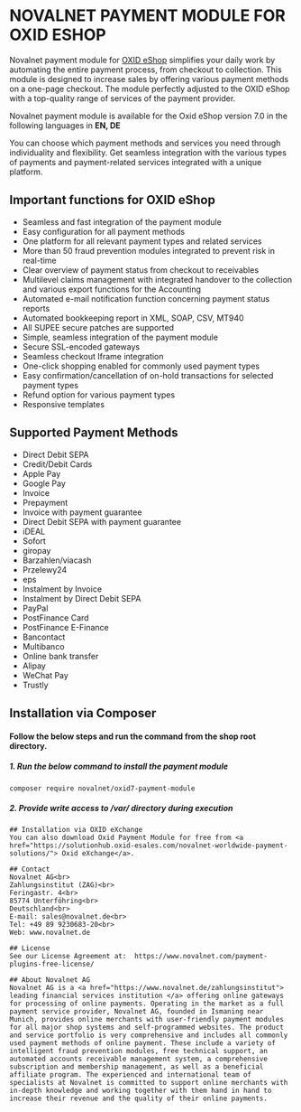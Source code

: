 # NOVALNET PAYMENT MODULE FOR OXID ESHOP
Novalnet payment module for <a href="https://www.novalnet.com/modul/oxid-eshop-payment-module">OXID eShop</a> simplifies your daily work by automating the entire payment process, from checkout to collection. This module is designed to increase sales by offering various payment methods on a one-page checkout. The module perfectly adjusted to the OXID eShop with a top-quality range of services of the payment provider.

Novalnet payment module is available for the Oxid eShop version 7.0 in the following languages in <b>EN, DE</b>

You can choose which payment methods and services you need through individuality and flexibility. Get seamless integration with the various types of payments and payment-related services integrated with a unique platform.

## Important functions for OXID eShop
* Seamless and fast integration of the payment module
* Easy configuration for all payment methods
* One platform for all relevant payment types and related services
* More than 50 fraud prevention modules integrated to prevent risk in real-time
* Clear overview of payment status from checkout to receivables
* Multilevel claims management with integrated handover to the collection and various export functions for the Accounting
* Automated e-mail notification function concerning payment status reports
* Automated bookkeeping report in XML, SOAP, CSV, MT940
* All SUPEE secure patches are supported
* Simple, seamless integration of the payment module
* Secure SSL-encoded gateways
* Seamless checkout Iframe integration
* One-click shopping enabled for commonly used payment types
* Easy confirmation/cancellation of on-hold transactions for selected payment types
* Refund option for various payment types
* Responsive templates

## Supported Payment Methods
- Direct Debit SEPA
- Credit/Debit Cards 
- Apple Pay
- Google Pay
- Invoice 
- Prepayment
- Invoice with payment guarantee
- Direct Debit SEPA with payment guarantee
- iDEAL
- Sofort
- giropay
- Barzahlen/viacash
- Przelewy24
- eps
- Instalment by Invoice
- Instalment by Direct Debit SEPA
- PayPal
- PostFinance Card
- PostFinance E-Finance
- Bancontact
- Multibanco
- Online bank transfer
- Alipay
- WeChat Pay
- Trustly

## Installation via Composer

#### Follow the below steps and run the command from the shop root directory.
 ##### 1. Run the below command to install the payment module
 ```
 composer require novalnet/oxid7-payment-module
 ```
 ##### 2. Provide write access to /var/ directory during execution
 ```
## Installation via OXID eXchange
You can also download Oxid Payment Module for free from <a href="https://solutionhub.oxid-esales.com/novalnet-worldwide-payment-solutions/"> Oxid eXchange</a>. 

## Contact
Novalnet AG<br>
Zahlungsinstitut (ZAG)<br>
Feringastr. 4<br>
85774 Unterföhring<br>
Deutschland<br>
E-mail: sales@novalnet.de<br>
Tel: +49 89 9230683-20<br>
Web: www.novalnet.de

## License
See our License Agreement at:  https://www.novalnet.com/payment-plugins-free-license/

## About Novalnet AG
Novalnet AG is a <a href="https://www.novalnet.de/zahlungsinstitut"> leading financial services institution </a> offering online gateways for processing of online payments. Operating in the market as a full payment service provider, Novalnet AG, founded in Ismaning near Munich, provides online merchants with user-friendly payment modules for all major shop systems and self-programmed websites. The product and service portfolio is very comprehensive and includes all commonly used payment methods of online payment. These include a variety of intelligent fraud prevention modules, free technical support, an automated accounts receivable management system, a comprehensive subscription and membership management, as well as a beneficial affiliate program. The experienced and international team of specialists at Novalnet is committed to support online merchants with in-depth knowledge and working together with them hand in hand to increase their revenue and the quality of their online payments.

